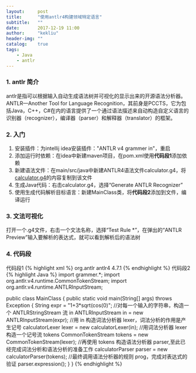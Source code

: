 ```yaml
---
layout:     post
title:      "使用antlr4构建领域特定语言"
subtitle:   ""
date:       2017-12-19 11:00
author:     "kekliu"
header-img: ""
catalog:    true
tags:
    - Java
    - antlr
---
```



### 1. antlr 简介
antlr是指可以根据输入自动生成语法树并可视化的显示出来的开源语法分析器。ANTLR—Another Tool for Language Recognition，其前身是PCCTS，它为包括Java，C++，C#在内的语言提供了一个通过语法描述来自动构造自定义语言的识别器（recognizer），编译器（parser）和解释器（translator）的框架。

### 2. 入门
1. 安装插件：为intellij idea安装插件："ANTLR v4 grammer in"，重启
1. 添加运行时依赖：在idea中新建maven项目，在pom.xml使用<b>代码段1</b>添加依赖
1. 新建语法文件：在main/src/java中新建ANTLR4语法文件calculator.g4，将[calculator.g4][calculator.g4]的内容复制到该文件
1. 生成Java代码：右击calculator.g4，选择“Generate ANTLR Recognizer”
1. 使用生成代码解析目标语言：新建MainClass类，将<b>代码段2</b>添加到文件，编译运行

### 3. 文法可视化
打开一个.g4文件，右击一个文法名称，选择“Test Rule *”，在弹出的“ANTLR Preview”输入要解析的表达式，就可以看到解析后的语法树

### 4. 代码段
代码段1
{% highlight xml %}
<dependencies>
    <dependency>
        <groupId>org.antlr</groupId>
        <artifactId>antlr4</artifactId>
        <version>4.7.1</version>
    </dependency>
</dependencies>
{% endhighlight %}
代码段2
{% highlight Java %}
import grammer.*;
import org.antlr.v4.runtime.CommonTokenStream;
import org.antlr.v4.runtime.ANTLRInputStream;

public class MainClass {
    public static void main(String[] args) throws Exception {
        String expr = "1+3*sqrt(cos(0)";
        //对每一个输入的字符串，构造一个 ANTLRStringStream 流 in
        ANTLRInputStream in = new ANTLRInputStream(expr);
        //用 in 构造词法分析器 lexer，词法分析的作用是产生记号
        calculatorLexer lexer = new calculatorLexer(in);
        //用词法分析器 lexer 构造一个记号流 tokens
        CommonTokenStream tokens = new CommonTokenStream(lexer);
        //再使用 tokens 构造语法分析器 parser,至此已经完成词法分析和语法分析的准备工作
        calculatorParser parser = new calculatorParser(tokens);
        //最终调用语法分析器的规则 prog，完成对表达式的验证
        parser.expression();
    }
}
{% endhighlight %}

[calculator.g4]: https://raw.githubusercontent.com/antlr/grammars-v4/master/calculator/calculator.g4